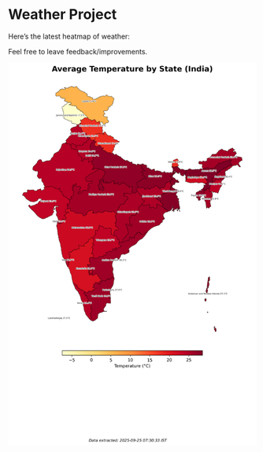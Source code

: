 # Weather Project

Here’s the latest heatmap of weather:

Feel free to leave feedback/improvements.

![India Heatmap](docs/assets/india_heatmap.png?v=D4A244)
